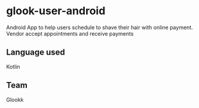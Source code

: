 # glook-user-android
 Android App  to help users schedule to shave their hair with online payment. Vendor accept appointments and receive payments


## Language used
 Kotlin

## Team
Glookk
